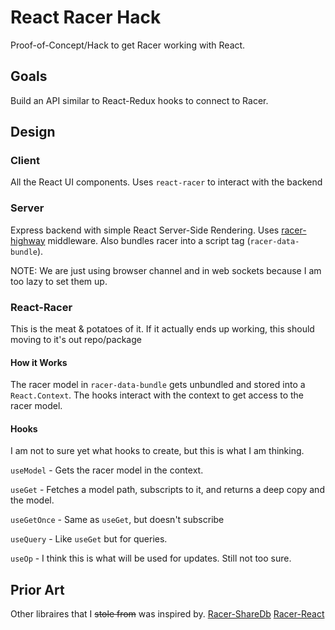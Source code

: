 # React Racer Hack

Proof-of-Concept/Hack to get Racer working with React.

## Goals

Build an API similar to React-Redux hooks to connect to Racer.

## Design

### Client

All the React UI components. Uses `react-racer` to interact with the backend

### Server
Express backend with simple React Server-Side Rendering.
Uses [racer-highway](https://github.com/derbyparty/racer-highway) middleware. 
Also bundles racer into a script tag (`racer-data-bundle`).

NOTE: We are just using browser channel and in web sockets because I am too lazy to set them up.

### React-Racer

This is the meat & potatoes of it. If it actually ends up working, this should moving to it's out repo/package

#### How it Works

The racer model in `racer-data-bundle` gets unbundled and stored into a `React.Context`. The hooks interact with the context to get access to the racer model.

#### Hooks

I am not to sure yet what hooks to create, but this is what I am thinking.

`useModel` - Gets the racer model in the context.

`useGet` - Fetches a model path, subscripts to it, and returns a deep copy and the model. 

`useGetOnce` - Same as `useGet`, but doesn't subscribe

`useQuery` - Like `useGet` but for queries.

`useOp` - I think this is what will be used for updates. Still not too sure.


## Prior Art

Other libraires that I ~~stole from~~ was inspired by.
[Racer-ShareDb](https://github.com/dmapper/startupjs/tree/master/packages)
[Racer-React](https://github.com/droganov/racer-react)
